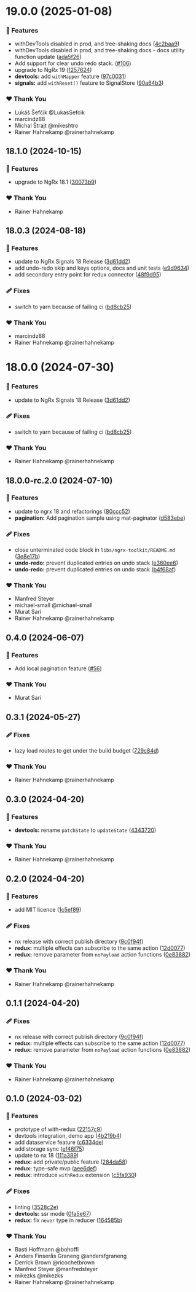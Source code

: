 # 19.0.0 (2025-01-08)

### 🚀 Features

- withDevTools disabled in prod, and tree-shaking docs ([4c2baa9](https://github.com/rainerhahnekamp/ngrx-toolkit/commit/4c2baa9))
- withDevTools disabled in prod, and tree-shaking docs - docs utility function update ([ada5f26](https://github.com/rainerhahnekamp/ngrx-toolkit/commit/ada5f26))
- Add support for clear undo redo stack. ([#106](https://github.com/rainerhahnekamp/ngrx-toolkit/pull/106))
- upgrade to NgRx 19 ([f257624](https://github.com/rainerhahnekamp/ngrx-toolkit/commit/f257624))
- **devtools:** add `withMapper` feature ([97c0031](https://github.com/rainerhahnekamp/ngrx-toolkit/commit/97c0031))
- **signals:** add `withReset()` feature to SignalStore ([90a64b3](https://github.com/rainerhahnekamp/ngrx-toolkit/commit/90a64b3))

### ❤️ Thank You

- Lukáš Šefčík @LukasSefcik
- marcindz88
- Michal Štrajt @mikeshtro
- Rainer Hahnekamp @rainerhahnekamp

## 18.1.0 (2024-10-15)

### 🚀 Features

- upgrade to NgRx 18.1 ([30073b9](https://github.com/rainerhahnekamp/ngrx-toolkit/commit/30073b9))

### ❤️ Thank You

- Rainer Hahnekamp

## 18.0.3 (2024-08-18)

### 🚀 Features

- update to NgRx Signals 18 Release ([3d61dd2](https://github.com/angular-architects/ngrx-toolkit/commit/3d61dd2))
- add undo-redo skip and keys options, docs and unit tests ([e9d9634](https://github.com/angular-architects/ngrx-toolkit/commit/e9d9634))
- add secondary entry point for redux connector ([48f9d95](https://github.com/angular-architects/ngrx-toolkit/commit/48f9d95))

### 🩹 Fixes

- switch to yarn because of failing ci ([bd8cb25](https://github.com/angular-architects/ngrx-toolkit/commit/bd8cb25))

### ❤️ Thank You

- marcindz88
- Rainer Hahnekamp @rainerhahnekamp

# 18.0.0 (2024-07-30)

### 🚀 Features

- update to NgRx Signals 18 Release ([3d61dd2](https://github.com/angular-architects/ngrx-toolkit/commit/3d61dd2))

### 🩹 Fixes

- switch to yarn because of failing ci ([bd8cb25](https://github.com/angular-architects/ngrx-toolkit/commit/bd8cb25))

### ❤️ Thank You

- Rainer Hahnekamp @rainerhahnekamp

## 18.0.0-rc.2.0 (2024-07-10)

### 🚀 Features

- update to ngrx 18 and refactorings ([80ccc52](https://github.com/angular-architects/ngrx-toolkit/commit/80ccc52))
- **pagination:** Add pagination sample using mat-paginator ([d583ebe](https://github.com/angular-architects/ngrx-toolkit/commit/d583ebe))

### 🩹 Fixes

- close unterminated code block in `libs/ngrx-toolkit/README.md` ([3e8e17b](https://github.com/angular-architects/ngrx-toolkit/commit/3e8e17b))
- **undo-redo:** prevent duplicated entries on undo stack ([e360ee6](https://github.com/angular-architects/ngrx-toolkit/commit/e360ee6))
- **undo-redo:** prevent duplicated entries on undo stack ([b4f68af](https://github.com/angular-architects/ngrx-toolkit/commit/b4f68af))

### ❤️ Thank You

- Manfred Steyer
- michael-small @michael-small
- Murat Sari
- Rainer Hahnekamp @rainerhahnekamp

## 0.4.0 (2024-06-07)

### 🚀 Features

- Add local pagination feature ([#56](https://github.com/angular-architects/ngrx-toolkit/pull/56))

### ❤️ Thank You

- Murat Sari

## 0.3.1 (2024-05-27)

### 🩹 Fixes

- lazy load routes to get under the build budget ([729c84d](https://github.com/angular-architects/ngrx-toolkit/commit/729c84d))

### ❤️ Thank You

- Rainer Hahnekamp @rainerhahnekamp

## 0.3.0 (2024-04-20)

### 🚀 Features

- **devtools:** rename `patchState` to `updateState` ([4343720](https://github.com/angular-architects/ngrx-toolkit/commit/4343720))

### ❤️ Thank You

- Rainer Hahnekamp @rainerhahnekamp

## 0.2.0 (2024-04-20)

### 🚀 Features

- add MIT licence ([1c5ef89](https://github.com/angular-architects/ngrx-toolkit/commit/1c5ef89))

### 🩹 Fixes

- nx release with correct publish directory ([9c0f94f](https://github.com/angular-architects/ngrx-toolkit/commit/9c0f94f))
- **redux:** multiple effects can subscribe to the same action ([12d0077](https://github.com/angular-architects/ngrx-toolkit/commit/12d0077))
- **redux:** remove parameter from `noPayload` action functions ([0e83882](https://github.com/angular-architects/ngrx-toolkit/commit/0e83882))

### ❤️ Thank You

- Rainer Hahnekamp @rainerhahnekamp

## 0.1.1 (2024-04-20)

### 🩹 Fixes

- nx release with correct publish directory ([9c0f94f](https://github.com/angular-architects/ngrx-toolkit/commit/9c0f94f))
- **redux:** multiple effects can subscribe to the same action ([12d0077](https://github.com/angular-architects/ngrx-toolkit/commit/12d0077))
- **redux:** remove parameter from `noPayload` action functions ([0e83882](https://github.com/angular-architects/ngrx-toolkit/commit/0e83882))

### ❤️ Thank You

- Rainer Hahnekamp @rainerhahnekamp

## 0.1.0 (2024-03-02)

### 🚀 Features

- prototype of with-redux ([22157c9](https://github.com/rainerhahnekamp/ngrx-toolkit/commit/22157c9))
- devtools integration, demo app ([4b219b4](https://github.com/rainerhahnekamp/ngrx-toolkit/commit/4b219b4))
- add dataservice feature ([c6334de](https://github.com/rainerhahnekamp/ngrx-toolkit/commit/c6334de))
- add storage sync ([ef46f75](https://github.com/rainerhahnekamp/ngrx-toolkit/commit/ef46f75))
- update to nx 18 ([111a389](https://github.com/rainerhahnekamp/ngrx-toolkit/commit/111a389))
- **redux:** add private/public feature ([284da58](https://github.com/rainerhahnekamp/ngrx-toolkit/commit/284da58))
- **redux:** type-safe mvp ([aee6def](https://github.com/rainerhahnekamp/ngrx-toolkit/commit/aee6def))
- **redux:** introduce `withRedux` extension ([c5fa930](https://github.com/rainerhahnekamp/ngrx-toolkit/commit/c5fa930))

### 🩹 Fixes

- linting ([3528c2e](https://github.com/rainerhahnekamp/ngrx-toolkit/commit/3528c2e))
- **devtools:** ssr mode ([0fa5e67](https://github.com/rainerhahnekamp/ngrx-toolkit/commit/0fa5e67))
- **redux:** fix `never` type in reducer ([164585b](https://github.com/rainerhahnekamp/ngrx-toolkit/commit/164585b))

### ❤️ Thank You

- Basti Hoffmann @bohoffi
- Anders Finserås Graneng @andersfgraneng
- Derrick Brown @ricochetbrown
- Manfred Steyer @manfredsteyer
- mikezks @mikezks
- Rainer Hahnekamp @rainerhahnekamp
